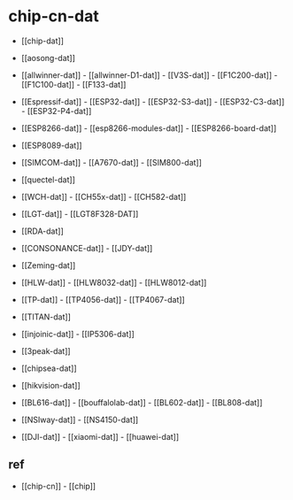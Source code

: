 
# chip-cn-dat 

- [[chip-dat]]

- [[aosong-dat]]

- [[allwinner-dat]] - [[allwinner-D1-dat]] - [[V3S-dat]] - [[F1C200-dat]] - [[F1C100-dat]] - [[F133-dat]]

- [[Espressif-dat]] - [[ESP32-dat]] - [[ESP32-S3-dat]] - [[ESP32-C3-dat]] - [[ESP32-P4-dat]]

- [[ESP8266-dat]] - [[esp8266-modules-dat]] - [[ESP8266-board-dat]]

- [[ESP8089-dat]]

- [[SIMCOM-dat]]  - [[A7670-dat]] - [[SIM800-dat]]

- [[quectel-dat]]

- [[WCH-dat]] - [[CH55x-dat]] - [[CH582-dat]]

- [[LGT-dat]] - [[LGT8F328-DAT]]

- [[RDA-dat]]

- [[CONSONANCE-dat]] - [[JDY-dat]]

- [[Zeming-dat]]

- [[HLW-dat]] - [[HLW8032-dat]] - [[HLW8012-dat]]



- [[TP-dat]] - [[TP4056-dat]] - [[TP4067-dat]]

- [[TITAN-dat]]

- [[injoinic-dat]] - [[IP5306-dat]]

- [[3peak-dat]]

- [[chipsea-dat]]

- [[hikvision-dat]]

- [[BL616-dat]] - [[bouffalolab-dat]] - [[BL602-dat]] - [[BL808-dat]]

- [[NSIway-dat]] - [[NS4150-dat]]

- [[DJI-dat]] - [[xiaomi-dat]] - [[huawei-dat]]


## ref 

- [[chip-cn]] - [[chip]]